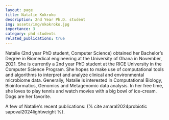 ```yaml
---
layout: page
title: Natalie Kokroko
description: 2nd Year Ph.D. student
img: assets/img/nkokroko.jpg
importance: 3
category: phd students
related_publications: true
---
```


Natalie (2nd year PhD student, Computer Science) obtained her Bachelor’s Degree in Biomedical engineering at the University of Ghana in November, 2021. She is currently a 2nd year PhD student at the RICE University in the Computer Science Program. She hopes to make use of computational tools and algorithms to interpret and analyze clinical and environmental microbiome data. Generally, Natalie is interested in Computational Biology, Bioinformatics, Genomics and Metagenomic data analysis. In her free time, she loves to play tennis and watch movies with a big bowl of ice-cream. Dogs are her favorite.

A few of Natalie's recent publications: {% cite amaral2024probiotic sapoval2024lightweight %}.
